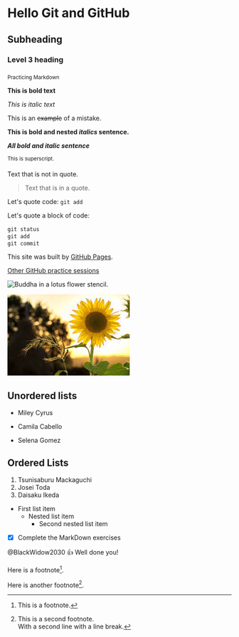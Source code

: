 # Hello Git and GitHub

## Subheading

### Level 3 heading 

<sub>Practicing Markdown</sub>

**This is bold text**

*This is italic text*

This is an ~~example~~ of a mistake.

**This is bold and nested _italics_ sentence.**

***All bold and italic sentence***

<sup>This is superscript.</sup>

Text that is not in quote.
>Text that is in a quote.

Let's quote code: `git add`

Let's quote a block of code:
``` 
git status
git add
git commit 

```

This site was built by [GitHub Pages](https://pages.github.com/).

[Other GitHub practice sessions](/BlackWidow2030/git_practice)

![Buddha in a lotus flower stencil.](https://i.ebayimg.com/images/g/eqgAAOSwLYBfono5/s-l500.png)

![A sunflower.](/sunflower.jpeg)

<picture>
  <source media="(prefer-color-scheme: dark)" srcset="(https://i.ebayimg.com/images/g/eqgAAOSwLYBfono5/s-l500.png)">
  <source media="(prefer-color-scheme: light)" srcset="(/sunflower.jpeg)">
</picture>

## Unordered lists
* Miley Cyrus
+ Camila Cabello
- Selena Gomez

## Ordered Lists
1. Tsunisaburu Mackaguchi
2. Josei Toda
3. Daisaku Ikeda

* First list item
  * Nested list item
    * Second nested list item

- [x] Complete the MarkDown exercises

@BlackWidow2030 :+1: Well done you!

Here is a footnote[^1].

Here is another footnote[^2].

[^1]: This is a footnote.
[^2]: This is a second footnote.  
  With a second line with a line break.
  
<!-- This is how you hide comments in the content -->

